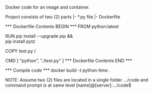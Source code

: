 Docker code for an image and container.

Project consists of two (2) parts
|- *.py file
|- Dockerfile

*** Dockerfile Contents BEGIN ***
FROM python:latest

RUN pip install --upgrade pip && \
    pip install pytz

COPY test.py /

CMD [ "python", "./test.py" ]
*** Dockerfile Contents END ***

*** Compile code ***
docker build -t python-time .

NOTE: Assume two (2) files are located in a single folder .../code and command prompt is at same level [name]@[server]:.../code$
